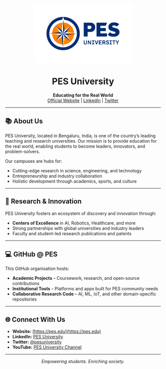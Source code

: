 <!-- PES University GitHub Profile README -->

<p align="center">
  <img src="PES_UNI_LIN_RGB.jpg" alt="PES University Logo" width="320" />
</p>

<h1 align="center">PES University</h1>

<p align="center">
  <strong>Educating for the Real World</strong><br/>
  <a href="https://pes.edu/">Official Website</a> |
  <a href="https://www.linkedin.com/school/pes-university/">LinkedIn</a> |
  <a href="https://twitter.com/pesuniversity">Twitter</a>
</p>

---

## 📚 About Us
PES University, located in Bengaluru, India, is one of the country’s leading teaching and research universities. Our mission is to provide education for the real world, enabling students to become leaders, innovators, and problem-solvers.

Our campuses are hubs for:
- Cutting-edge research in science, engineering, and technology  
- Entrepreneurship and industry collaboration  
- Holistic development through academics, sports, and culture  

---

## 🔬 Research & Innovation
PES University fosters an ecosystem of discovery and innovation through:
- **Centers of Excellence** in AI, Robotics, Healthcare, and more  
- Strong partnerships with global universities and industry leaders  
- Faculty and student-led research publications and patents  

---

## 💻 GitHub @ PES
This GitHub organisation hosts:
- **Academic Projects** – Coursework, research, and open-source contributions  
- **Institutional Tools** – Platforms and apps built for PES community needs  
- **Collaborative Research Code** – AI, ML, IoT, and other domain-specific repositories  

---

## 🌐 Connect With Us
- **Website:** [https://pes.edu](https://pes.edu)  
- **LinkedIn:** [PES University](https://www.linkedin.com/school/pes-university/)  
- **Twitter:** [@pesuniversity](https://twitter.com/pesuniversity)  
- **YouTube:** [PES University Channel](https://www.youtube.com/user/pesuniversity)  

---

<p align="center">
  <em>Empowering students. Enriching society.</em>
</p>
